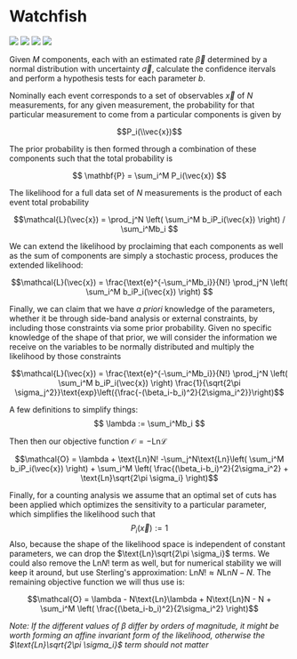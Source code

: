 # Watchfish

[![][stable-img]][stable-url]
[![][dev-img]][dev-url]
[![][travis-img]][travis-url]
[![][binder-img]][binder-url]

Given $M$ components, each with an estimated rate $\vec{\beta}$ determined by a
normal distribution with uncertainty $\vec{\sigma}$, calculate the confidence
itervals and perform a hypothesis tests for each parameter $b$.

Nominally each event corresponds to a set of observables $\vec{x}$ of $N$
measurements, for any given measurement, the probability for that particular
measurement to come from a particular components is given by

```math
P_i(\\vec{x})
```

The prior probability is then formed through a combination of these components
such that the total probability is 

$$ \mathbf{P} = \sum_i^M P_i(\vec{x}) $$

The likelihood for a full data set of $N$ measurements is the product of each
event total probability

$$\mathcal{L}(\vec{x}) = \prod_j^N \left( \sum_i^M b_iP_i(\vec{x}) \right) / \sum_i^Mb_i $$

We can extend the likelihood by proclaiming that each components as well as the
sum of components are simply a stochastic process, produces the extended
likelihood:

$$\mathcal{L}(\vec{x}) = \frac{\text{e}^{-\sum_i^Mb_i}}{N!} \prod_j^N \left( \sum_i^M b_iP_i(\vec{x}) \right) $$

Finally, we can claim that we have _a priori_ knowledge of the parameters,
whether it be through side-band analysis or external constraints, by including
those constraints via some prior probability. Given no specific knowledge of
the shape of that prior, we will consider the information we receive on the
variables to be normally distributed and multiply the likelihood by those
constraints

$$\mathcal{L}(\vec{x}) = \frac{\text{e}^{-\sum_i^Mb_i}}{N!} \prod_j^N \left( \sum_i^M b_iP_i(\vec{x}) \right) \frac{1}{\sqrt{2\pi \sigma_j^2}}\text{exp}\left({\frac{-(\beta_i-b_i)^2}{2\sigma_i^2}}\right)$$

A few definitions to simplify things:
$$ \lambda := \sum_i^Mb_i $$

Then then our objective function $\mathcal{O} = -\text{Ln}\mathcal{L}$

$$\mathcal{O} = \lambda + \text{Ln}N! -\sum_j^N\text{Ln}\left( \sum_i^M b_iP_i(\vec{x}) \right) + \sum_i^M \left( \frac{(\beta_i-b_i)^2}{2\sigma_i^2} + \text{Ln}\sqrt{2\pi \sigma_i} \right)$$

Finally, for a counting analysis we assume that an optimal set of cuts has been
applied which optimizes the sensitivity to a particular parameter, which
simplifies the likelihood such that
$$ P_i(\vec{x}) := 1 $$
Also, because the shape of the likelihood space is independent of constant
parameters, we can drop the $\text{Ln}\sqrt{2\pi \sigma_i}$ terms. We could
also remove the $\text{Ln}N!$ term as well, but for numerical stability we will
keep it around, but use Sterling's approximation: $\text{Ln}N! \approx
N\text{Ln}N - N$. The remaining objective function we will thus use is:

$$\mathcal{O} = \lambda - N\text{Ln}\lambda + N\text{Ln}N - N + \sum_i^M \left( \frac{(\beta_i-b_i)^2}{2\sigma_i^2} \right)$$

_Note: If the different values of $\beta$ differ by orders of magnitude, it
might be worth forming an affine invariant form of the likelihood, otherwise
the $\text{Ln}\sqrt{2\pi \sigma_i}$ term should not matter_

[binder-img]: https://mybinder.org/badge_logo.svg
[binder-url]: https://mybinder.org/v2/gh/morganaskins/watchfish/master

[travis-img]: https://travis-ci.com/MorganAskins/watchfish.svg?branch=master
[travis-url]: https://travis-ci.com/MorganAskins/watchfish

[stable-img]: https://img.shields.io/badge/docs-stable-blue.svg
[stable-url]: https://morganaskins.github.io/watchfish

[dev-img]: https://img.shields.io/badge/docs-dev-blue.svg
[dev-url]: https://morganaskins.github.io/watchfish
